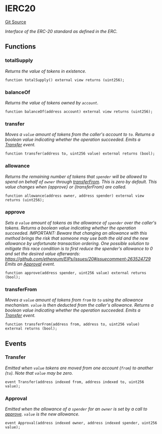# IERC20
[Git Source](https://github.com//Team3dVidyaGames/Contracts/blob/cb1733471b1d4daa24a16e671f78159e22669528/src/contracts/flattened/flattened_PackSeller.sol)

*Interface of the ERC-20 standard as defined in the ERC.*


## Functions
### totalSupply

*Returns the value of tokens in existence.*


```solidity
function totalSupply() external view returns (uint256);
```

### balanceOf

*Returns the value of tokens owned by `account`.*


```solidity
function balanceOf(address account) external view returns (uint256);
```

### transfer

*Moves a `value` amount of tokens from the caller's account to `to`.
Returns a boolean value indicating whether the operation succeeded.
Emits a [Transfer](/src/contracts/flattened/flattened_PackSeller.sol/interface.IERC20.md#transfer) event.*


```solidity
function transfer(address to, uint256 value) external returns (bool);
```

### allowance

*Returns the remaining number of tokens that `spender` will be
allowed to spend on behalf of `owner` through [transferFrom](/src/contracts/flattened/flattened_PackSeller.sol/interface.IERC20.md#transferfrom). This is
zero by default.
This value changes when {approve} or {transferFrom} are called.*


```solidity
function allowance(address owner, address spender) external view returns (uint256);
```

### approve

*Sets a `value` amount of tokens as the allowance of `spender` over the
caller's tokens.
Returns a boolean value indicating whether the operation succeeded.
IMPORTANT: Beware that changing an allowance with this method brings the risk
that someone may use both the old and the new allowance by unfortunate
transaction ordering. One possible solution to mitigate this race
condition is to first reduce the spender's allowance to 0 and set the
desired value afterwards:
https://github.com/ethereum/EIPs/issues/20#issuecomment-263524729
Emits an [Approval](/src/contracts/flattened/flattened_PackSeller.sol/interface.IERC20.md#approval) event.*


```solidity
function approve(address spender, uint256 value) external returns (bool);
```

### transferFrom

*Moves a `value` amount of tokens from `from` to `to` using the
allowance mechanism. `value` is then deducted from the caller's
allowance.
Returns a boolean value indicating whether the operation succeeded.
Emits a [Transfer](/src/contracts/flattened/flattened_PackSeller.sol/interface.IERC20.md#transfer) event.*


```solidity
function transferFrom(address from, address to, uint256 value) external returns (bool);
```

## Events
### Transfer
*Emitted when `value` tokens are moved from one account (`from`) to
another (`to`).
Note that `value` may be zero.*


```solidity
event Transfer(address indexed from, address indexed to, uint256 value);
```

### Approval
*Emitted when the allowance of a `spender` for an `owner` is set by
a call to [approve](/src/contracts/flattened/flattened_PackSeller.sol/interface.IERC20.md#approve). `value` is the new allowance.*


```solidity
event Approval(address indexed owner, address indexed spender, uint256 value);
```

